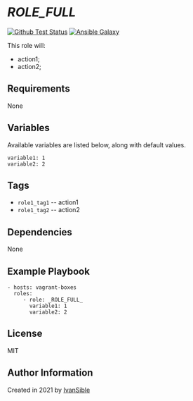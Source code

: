 # _ROLE_FULL_

[![Github Test Status](https://github.com/_REPO_USER_/_REPO_NAME_/workflows/test/badge.svg?branch=master)](https://github.com/_REPO_USER_/_REPO_NAME_/actions)
[![Ansible Galaxy](https://img.shields.io/badge/galaxy-_REPO_USER_._ROLE_BADGE_-68a.svg?style=flat)](https://galaxy.ansible.com/_REPO_USER_/_ROLE_NAME_/)

This role will:
 - action1;
 - action2;


## Requirements

None


## Variables

Available variables are listed below, along with default values.

    variable1: 1
    variable2: 2


## Tags

- `role1_tag1` -- action1
- `role1_tag2` -- action2


## Dependencies

None


## Example Playbook

    - hosts: vagrant-boxes
      roles:
         - role: _ROLE_FULL_
           variable1: 1
           variable2: 2


## License

MIT


## Author Information

Created in 2021 by [IvanSible](https://github.com/_REPO_USER_)
